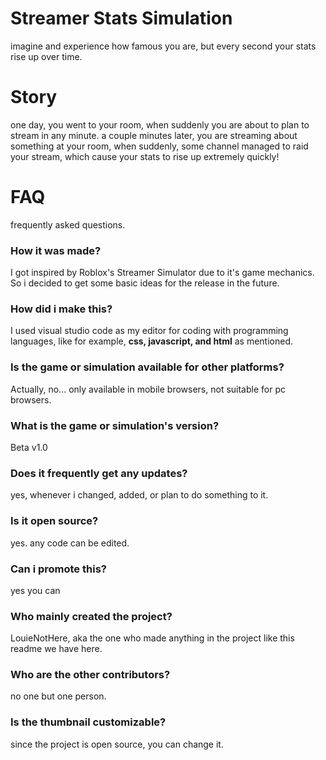 # Streamer Stats Simulation

imagine and experience how famous you are, but every second your stats rise up over time.

# Story

one day, you went to your room, when suddenly you are about to plan to stream in any minute. a couple minutes later, you are streaming about something at your room, when suddenly, some channel managed to raid your stream, which cause your stats to rise up extremely quickly!

# FAQ

frequently asked questions.

### How it was made?

I got inspired by Roblox's Streamer Simulator due to it's game mechanics. So i decided to get some basic ideas for the release in the future.

### How did i make this?

I used visual studio code as my editor for coding with programming languages, like for example, **css, javascript, and html** as mentioned.

### Is the game or simulation available for other platforms?

Actually, no... only available in mobile browsers, not suitable for pc browsers.

### What is the game or simulation's version?

Beta v1.0

### Does it frequently get any updates?

yes, whenever i changed, added, or plan to do something to it.

### Is it open source?

yes. any code can be edited.

### Can i promote this?

yes you can

### Who mainly created the project?

LouieNotHere, aka the one who made anything in the project like this readme we have here.

### Who are the other contributors?

no one but one person.

### Is the thumbnail customizable?

since the project is open source, you can change it.
